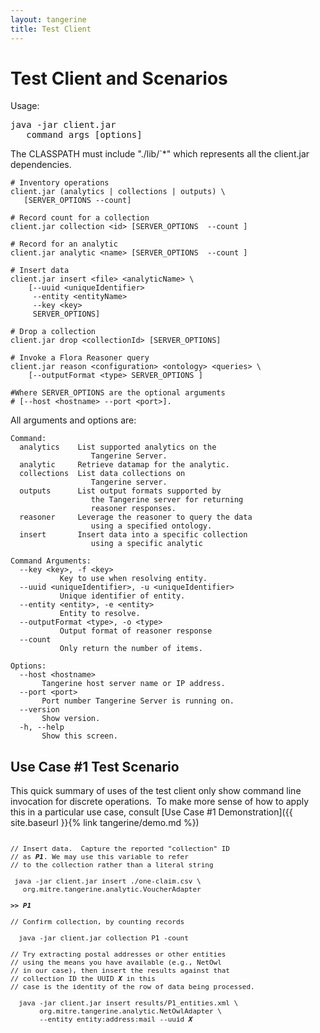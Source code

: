 ```yaml
---
layout: tangerine
title: Test Client
---
```


# Test Client and Scenarios

Usage: 

<pre>
java -jar client.jar
   command args [options]
</pre> 

The CLASSPATH must include "./lib/`*" which represents all the client.jar dependencies.

```
# Inventory operations  
client.jar (analytics | collections | outputs) \
   [SERVER_OPTIONS --count]  

# Record count for a collection  
client.jar collection <id> [SERVER_OPTIONS  --count ]  

# Record for an analytic  
client.jar analytic <name> [SERVER_OPTIONS  --count ]  

# Insert data  
client.jar insert <file> <analyticName> \
    [--uuid <uniqueIdentifier> 
     --entity <entityName>  
     --key <key>  
     SERVER_OPTIONS]  
  
# Drop a collection  
client.jar drop <collectionId> [SERVER_OPTIONS]  
  
# Invoke a Flora Reasoner query  
client.jar reason <configuration> <ontology> <queries> \
    [--outputFormat <type> SERVER_OPTIONS ]  
  
#Where SERVER_OPTIONS are the optional arguments 
# [--host <hostname> --port <port>].  

```

All arguments and options are:  

```
Command:      
  analytics    List supported analytics on the 
                  Tangerine Server.      
  analytic     Retrieve datamap for the analytic.      
  collections  List data collections on 
                  Tangerine server.      
  outputs      List output formats supported by 
                  the Tangerine server for returning 
                  reasoner responses.      
  reasoner     Leverage the reasoner to query the data 
                  using a specified ontology.      
  insert       Insert data into a specific collection 
                  using a specific analytic  

Command Arguments:      
  --key <key>, -f <key>  
           Key to use when resolving entity.     
  --uuid <uniqueIdentifier>, -u <uniqueIdentifier>  
           Unique identifier of entity.      
  --entity <entity>, -e <entity>  
           Entity to resolve.      
  --outputFormat <type>, -o <type>  
           Output format of reasoner response 
  --count  
           Only return the number of items.  

Options:      
  --host <hostname>  
       Tangerine host server name or IP address. 
  --port <port>  
       Port number Tangerine Server is running on. 
  --version  
       Show version.      
  -h, --help  
       Show this screen.
```
## Use Case #1 Test Scenario

This quick summary of uses of the test client only show command line invocation
for discrete operations.&nbsp; To make more sense of how to apply this in a
particular use case, consult [Use Case #1 Demonstration]({{ site.baseurl }}{%
link tangerine/demo.md  %}) 

<pre style="font-size: 11px">

// Insert data.  Capture the reported "collection" ID 
// as <i><b>P1</b></i>. We may use this variable to refer 
// to the collection rather than a literal string
 
 java -jar client.jar insert ./one-claim.csv \ 
   org.mitre.tangerine.analytic.VoucherAdapter

<i><b>>> P1</b></i>

// Confirm collection, by counting records
  
  java -jar client.jar collection P1 -count
  
// Try extracting postal addresses or other entities 
// using the means you have available (e.g., NetOwl 
// in our case), then insert the results against that 
// collection ID the UUID <i><b>X</b></i> in this 
// case is the identity of the row of data being processed.

  java -jar client.jar insert results/P1_entities.xml \
       org.mitre.tangerine.analytic.NetOwlAdapter \   
       --entity entity:address:mail --uuid <i><b>X</b></i>

</pre>
